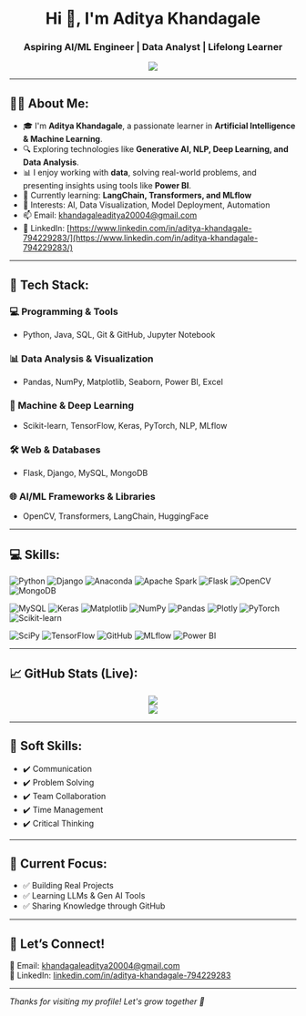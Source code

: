<h1 align="center">Hi 👋, I'm Aditya Khandagale</h1>
<h3 align="center">Aspiring AI/ML Engineer | Data Analyst | Lifelong Learner</h3>

<p align="center">
  <img src="https://readme-typing-svg.demolab.com?font=Fira+Code&size=20&pause=1000&color=58A6FF&center=true&vCenter=true&width=435&lines=AI%2FML+Enthusiast;Data+Science+Explorer;Always+Learning+Something+New!" />
</p>

---

## 🙋‍♂️ About Me:
- 🎓 I'm **Aditya Khandagale**, a passionate learner in **Artificial Intelligence & Machine Learning**.
- 🔍 Exploring technologies like **Generative AI, NLP, Deep Learning, and Data Analysis**.
- 📊 I enjoy working with **data**, solving real-world problems, and presenting insights using tools like **Power BI**.
- 🌱 Currently learning: **LangChain, Transformers, and MLflow**
- 🧠 Interests: AI, Data Visualization, Model Deployment, Automation
- 📫 Email: [khandagaleaditya20004@gmail.com](mailto:khandagaleaditya20004@gmail.com)
- 🔗 LinkedIn: [https://www.linkedin.com/in/aditya-khandagale-794229283/](https://www.linkedin.com/in/aditya-khandagale-794229283/)

---

## 🚀 Tech Stack:

### 💻 Programming & Tools
- Python, Java, SQL, Git & GitHub, Jupyter Notebook

### 📊 Data Analysis & Visualization
- Pandas, NumPy, Matplotlib, Seaborn, Power BI, Excel

### 🧠 Machine & Deep Learning
- Scikit-learn, TensorFlow, Keras, PyTorch, NLP, MLflow

### 🛠️ Web & Databases
- Flask, Django, MySQL, MongoDB

### 🌐 AI/ML Frameworks & Libraries
- OpenCV, Transformers, LangChain, HuggingFace

---

## 💻 Skills:
![Python](https://img.shields.io/badge/-Python-3776AB?style=for-the-badge&logo=python&logoColor=white)
![Django](https://img.shields.io/badge/-Django-092E20?style=for-the-badge&logo=django&logoColor=white)
![Anaconda](https://img.shields.io/badge/-Anaconda-44A833?style=for-the-badge&logo=anaconda&logoColor=white)
![Apache Spark](https://img.shields.io/badge/-Apache%20Spark-FDEE21?style=for-the-badge&logo=apachespark&logoColor=black)
![Flask](https://img.shields.io/badge/-Flask-000000?style=for-the-badge&logo=flask&logoColor=white)
![OpenCV](https://img.shields.io/badge/-OpenCV-5C3EE8?style=for-the-badge&logo=opencv&logoColor=white)
![MongoDB](https://img.shields.io/badge/-MongoDB-4EA94B?style=for-the-badge&logo=mongodb&logoColor=white)

![MySQL](https://img.shields.io/badge/-MySQL-005C84?style=for-the-badge&logo=mysql&logoColor=white)
![Keras](https://img.shields.io/badge/-Keras-D00000?style=for-the-badge&logo=keras&logoColor=white)
![Matplotlib](https://img.shields.io/badge/-Matplotlib-11557c?style=for-the-badge&logo=matplotlib&logoColor=white)
![NumPy](https://img.shields.io/badge/-NumPy-013243?style=for-the-badge&logo=numpy&logoColor=white)
![Pandas](https://img.shields.io/badge/-Pandas-150458?style=for-the-badge&logo=pandas&logoColor=white)
![Plotly](https://img.shields.io/badge/-Plotly-3F4F75?style=for-the-badge&logo=plotly&logoColor=white)
![PyTorch](https://img.shields.io/badge/-PyTorch-EE4C2C?style=for-the-badge&logo=pytorch&logoColor=white)
![Scikit-learn](https://img.shields.io/badge/-Scikit--learn-F7931E?style=for-the-badge&logo=scikit-learn&logoColor=white)

![SciPy](https://img.shields.io/badge/-SciPy-8CAAE6?style=for-the-badge&logo=scipy&logoColor=white)
![TensorFlow](https://img.shields.io/badge/-TensorFlow-FF6F00?style=for-the-badge&logo=tensorflow&logoColor=white)
![GitHub](https://img.shields.io/badge/-GitHub-181717?style=for-the-badge&logo=github&logoColor=white)
![MLflow](https://img.shields.io/badge/-MLflow-015CDC?style=for-the-badge&logo=mlflow&logoColor=white)
![Power BI](https://img.shields.io/badge/-Power%20BI-F2C811?style=for-the-badge&logo=powerbi&logoColor=black)

---

## 📈 GitHub Stats (Live):
<p align="center">
  <img src="https://github-readme-stats.vercel.app/api?username=adityakhandagale&show_icons=true&theme=radical" />
  <br/>
  <img src="https://github-readme-streak-stats.herokuapp.com/?user=adityakhandagale&theme=highcontrast"/>
</p>

---

## 🧰 Soft Skills:
- ✔️ Communication
- ✔️ Problem Solving
- ✔️ Team Collaboration
- ✔️ Time Management
- ✔️ Critical Thinking

---

## 📌 Current Focus:
- ✅ Building Real Projects
- ✅ Learning LLMs & Gen AI Tools
- ✅ Sharing Knowledge through GitHub

---

## 💬 Let’s Connect!
📧 Email: [khandagaleaditya20004@gmail.com](mailto:khandagaleaditya20004@gmail.com)  
🔗 LinkedIn: [linkedin.com/in/aditya-khandagale-794229283](https://www.linkedin.com/in/aditya-khandagale-794229283/)

---

_Thanks for visiting my profile! Let's grow together 🚀_
